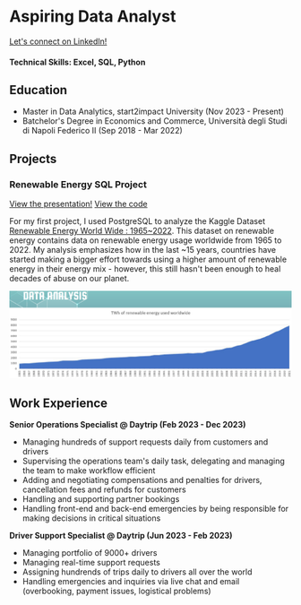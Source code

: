 # Aspiring Data Analyst

[Let's connect on LinkedIn!](https://www.linkedin.com/in/dario-giordano/)

#### Technical Skills: Excel, SQL, Python

## Education
- Master in Data Analytics, start2impact University (Nov 2023 - Present)
- Batchelor's Degree in Economics and Commerce, Università degli Studi di Napoli Federico II (Sep 2018 - Mar 2022)

## Projects
### Renewable Energy SQL Project
[View the presentation!](https://github.com/dgiord/dgiord.github.io/blob/f77500d861fb0c93c30bf7010b420cebfc7a577c/projects/SQL_RenewableEnergy/SQL_Project.pdf)
[View the code](/projects/SQL_RenewableEnergy/sql_renewableenergy.sql)

For my first project, I used PostgreSQL to analyze the Kaggle Dataset [Renewable Energy World Wide : 1965~2022](https://www.kaggle.com/datasets/belayethossainds/renewable-energy-world-wide-19652022). This dataset on renewable energy contains data on renewable energy usage worldwide from 1965 to 2022. My analysis emphasizes how in the last ~15 years, countries have started making a bigger effort towards using a higher amount of renewable energy in their energy mix - however, this still hasn't been enough to heal decades of abuse on our planet.

![RenewableEnergy](/projects/SQL_RenewableEnergy/renewable_preview.png)


## Work Experience
**Senior Operations Specialist @ Daytrip (Feb 2023 - Dec 2023)**
- Managing hundreds of support requests daily from customers and drivers
- Supervising the operations team's daily task, delegating and managing the team to make workflow efficient
- Adding and negotiating compensations and penalties for drivers, cancellation fees and refunds for customers
- Handling and supporting partner bookings
- Handling front-end and back-end emergencies by being responsible for making decisions in critical situations

**Driver Support Specialist @ Daytrip (Jun 2023 - Feb 2023)**
- Managing portfolio of 9000+ drivers
- Managing real-time support requests
- Assigning hundrends of trips daily to drivers all over the world
- Handling emergencies and inquiries via live chat and email (overbooking, payment issues, logistical problems)
